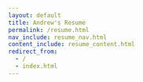 ```yaml
---
layout: default
title: Andrew's Resume
permalink: /resume.html
nav_include: resume_nav.html
content_include: resume_content.html
redirect_from:
  - /
  - index.html
---
```


